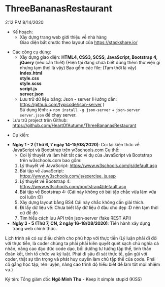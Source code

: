 # ThreeBananasRestaurant
2:12 PM 8/14/2020
* Kế hoạch:
	+ Xây dựng trang web giới thiệu về nhà hàng
	<br />Giao diện bắt chước theo layout của https://stackshare.io/
+ Các công cụ dùng:
	- Xây dựng giao diện: **HTML4, CSS3, SCSS, JavaScript, Bootstrap 4, jQuery** (nếu cần thiết) (Hiện tại đang chưa biết dùng thêm thư viện gì nhưng tạm thời là vậy)
	Bao gồm các file:	(Tạm thời là vậy)	<br/>
		**index.html**	<br/>
		**style.css**	<br/>
		**style.scss**	<br/>
		**script.js**	<br/>
		**server.json**
	- Lưu trữ dữ liệu bằng: Json -  server (Hướng dẫn:	https://github.com/typicode/json-server	)	<br/>
		Sử dụng lệnh:
			+ `npm install -g json-server`
			+ `json-server server.json` để chạy server.
+ Lưu trữ project trên Github:		https://github.com/HeartOfAutumn/ThreeBananasRestaurant
 
* Dự kiến:
+ **Ngày 1 - 2 (Thứ 6, 7 ngày 14-15/08/2020)**: Coi lại kiến thức về JavaScript và Bootstrap trên w3schools.com
	Cụ thể:
	- Coi lý thuyết và làm hết tất các ví dụ của JavaScript và Bootstrap trên w3schools.com bao gồm:
	1. Lý thuyết về JavaScript:	https://www.w3schools.com/js/default.asp
	2. Bài tập về JavaScript:	https://www.w3schools.com/js/exercise_js.asp
	3. Lý thuyết về Bootstrap 4:	https://www.w3schools.com/bootstrap4/default.asp
	4. Bài tập về Bootstrap 4:	(Cái này không có bài tập chắc vừa làm vừa coi luôn :D)
	5. Xây dựng layout bằng BS4	Cái này chắc không cần giải thích.
	6. Đi lấy dữ liệu về:		Chưa biết lấy dữ liệu ở đâu cho đẹp :D nên tạm thời cứ để đó
	7. Tìm hiểu cách lưu API trên json-server (fake REST API)
+ **Ngày 3 - 5 (Thứ 7, CN, 2 ngày 16-18/08/2020)**: Tiến hành xây dụng trang web chính thức.

Lịch trình sẽ có sự điều chỉnh cho phù hợp với thực tiễn (Lý luận phải đi đôi với thực tiễn, là coder chúng ta phải phải kiên quyết quét sạch chủ nghĩa cá nhân, 
nâng cao đạo đức code dạo, bồi dưỡng tư tưởng tập thể, tinh thần đoàn kết, tính tổ chức và kỷ luật. Phải đi sâu đi sát thực tế, gần gũi với coder, 
thật sự tôn trọng và phát huy quyền làm chủ tập thể của code. Phải cố gắng học tập, rèn luyện, nâng cao trình độ hiểu biết để làm tốt mọi nhiệm vụ.)

Ký tên: Tổng giám đốc **Ngô Minh Thu** - Keep it simple stupid (KISS)


	
